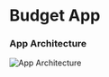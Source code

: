 # Budget App
### App Architecture
![App Architecture](https://user-images.githubusercontent.com/13031166/74731023-6bb49400-5271-11ea-9fbe-5116d18e1dab.png)
